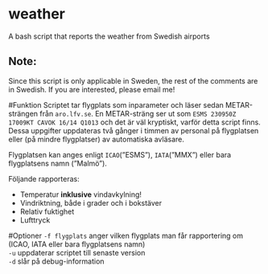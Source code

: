 # weather
A bash script that reports the weather from Swedish airports

Note:
-----
Since this script is only applicable in Sweden, the rest of the comments are in Swedish. If you are interested, please email me!

#Funktion
Scriptet tar flygplats som inparameter och läser sedan METAR-strängen från `aro.lfv.se`. En METAR-sträng ser ut som `ESMS 230950Z 17009KT CAVOK 16/14 Q1013` och det är väl kryptiskt, varför detta script finns. Dessa uppgifter uppdateras två gånger i timmen av personal på flygplatsen eller (på mindre flygplatser) av automatiska avläsare.

Flygplatsen kan anges enligt `ICAO`(”ESMS”), `IATA`(”MMX”) eller bara flygplatsens namn (”Malmö”).

Följande rapporteras:
 - Temperatur **inklusive** vindavkylning!
 - Vindriktning, både i grader och i bokstäver
 - Relativ fuktighet
 - Lufttryck


#Optioner
`-f flygplats` anger vilken flygplats man får rapportering om (ICAO, IATA eller bara flygplatsens namn)  
`-u` uppdaterar scriptet till senaste version  
`-d` slår på debug-information

